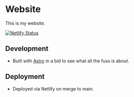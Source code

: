 # Website

This is my website.

[![Netlify Status](https://api.netlify.com/api/v1/badges/6c938b90-2890-4058-a47c-16291a87aaed/deploy-status)](https://app.netlify.com/sites/danmatthew/deploys)

## Development
- Built with [Astro](https://astro.build/) in a bid to see what all the fuss is about.

## Deployment
- Deployed via Netlify on merge to main.
